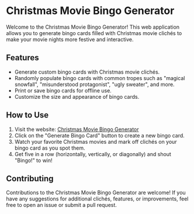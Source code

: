 # Christmas Movie Bingo Generator

Welcome to the Christmas Movie Bingo Generator! This web application allows you to generate bingo cards filled with Christmas movie clichés to make your movie nights more festive and interactive.

## Features

- Generate custom bingo cards with Christmas movie clichés.
- Randomly populate bingo cards with common tropes such as "magical snowfall", "misunderstood protagonist", "ugly sweater", and more.
- Print or save bingo cards for offline use.
- Customize the size and appearance of bingo cards.

## How to Use

1. Visit the website: [Christmas Movie Bingo Generator](https://bingo.robbxi.com)
2. Click on the "Generate Bingo Card" button to create a new bingo card.
4. Watch your favorite Christmas movies and mark off clichés on your bingo card as you spot them.
5. Get five in a row (horizontally, vertically, or diagonally) and shout "Bingo!" to win!

## Contributing

Contributions to the Christmas Movie Bingo Generator are welcome! If you have any suggestions for additional clichés, features, or improvements, feel free to open an issue or submit a pull request.



